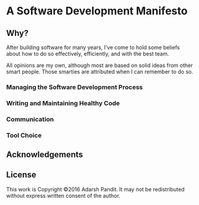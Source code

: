 # A Software Development Manifesto

## Why?

After building software for many years,
I've come to hold some beliefs
about how to do so effectively,
efficiently,
and with the best team.

All opinions are my own,
although most are based on
solid ideas from other smart people.
Those smarties are attributed
when I can remember to do so.

### Managing the Software Development Process

### Writing and Maintaining Healthy Code

### Communication

### Tool Choice


## Acknowledgements

## License

This work is Copyright ©2016
Adarsh Pandit.
It may not be redistributed
without express written consent
of the author.

